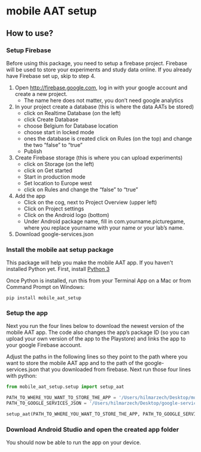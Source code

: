 mobile AAT setup
================

<!-- WARNING: THIS FILE WAS AUTOGENERATED! DO NOT EDIT! -->

## How to use?

### Setup Firebase

Before using this package, you need to setup a firebase project. Firebase will be used to store your experiments and study data online. If you
already have Firebase set up, skip to step 4.

1)  Open http://firebase.google.com, log in with your google account and
    create a new project.
    - The name here does not matter, you don’t need google analytics
2)  In your project create a database (this is where the data AATs be
    stored)
    - click on Realtime Database (on the left)
    - click Create Database
    - choose Belgium for Database location
    - choose start in locked mode
    - ones the database is created click on Rules (on the top) and
      change the two “false” to “true”
    - Publish
3)  Create Firebase storage (this is where you can upload experiments)
    - click on Storage (on the left)
    - click on Get started
    - Start in production mode
    - Set location to Europe west
    - click on Rules and change the “false” to “true”
4)  Add the app
    - Click on the cog, next to Project Overview (upper left)
    - Click on Project settings
    - Click on the Android logo (bottom)
    - Under Android package name, fill in com.yourname.picturegame,
      where you replace yourname with your name or your lab’s name.
5)  Download google-services.json

### Install the mobile aat setup package

This package will help you make the mobile AAT app. If you haven't installed Python yet. First, install [Python 3](https://www.python.org/downloads/)

Once Python is installed, run this from your Terminal App on a Mac or from Command Prompt on Windows:

`pip install mobile_aat_setup`

### Setup the app

Next you run the four lines below to download the newest version of the mobile AAT app. The code also changes the app’s
package ID (so you can upload your own version of the app to the
Playstore) and links the app to your google Firebase account.

Adjust the paths in the following lines so they point to the path where you want to store the mobile AAT app and to the path of the google-services.json that you downloaded from firebase. Next run those four lines with python:

``` python
from mobile_aat_setup.setup import setup_aat

PATH_TO_WHERE_YOU_WANT_TO_STORE_THE_APP = '/Users/hilmarzech/Desktop/mobileaat'
PATH_TO_GOOGLE_SERVICES_JSON = '/Users/hilmarzech/Desktop/google-services.json'

setup_aat(PATH_TO_WHERE_YOU_WANT_TO_STORE_THE_APP, PATH_TO_GOOGLE_SERVICES_JSON)
```

### Download Android Studio and open the created app folder

You should now be able to run the app on your device.
